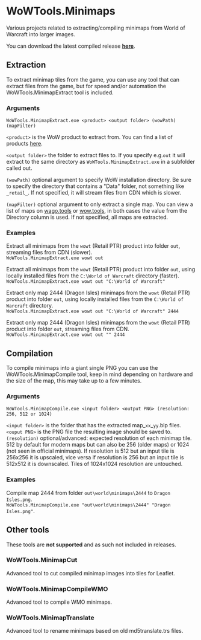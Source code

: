 # WoWTools.Minimaps
Various projects related to extracting/compiling minimaps from World of Warcraft into larger images.

You can download the latest compiled release __[here](https://github.com/Marlamin/WoWTools.Minimaps/releases)__.

## Extraction
To extract minimap tiles from the game, you can use any tool that can extract files from the game, but for speed and/or automation the WoWTools.MinimapExtract tool is included. 
### Arguments
`WoWTools.MinimapExtract.exe <product> <output folder> (wowPath) (mapFilter)`

`<product>` is the WoW product to extract from. You can find a list of products [here](https://wowdev.wiki/TACT#Products).

`<output folder>` the folder to extract files to. If you specify e.g.`out` it will extract to the same directory as `WoWTools.MinimapExtract.exe` in a subfolder called out.

`(wowPath)` optional argument to specify WoW installation directory. Be sure to specify the directory that contains a "Data" folder, not something like `_retail_`. If not specified, it will stream files from CDN which is slower.

`(mapFilter)` optional argument to only extract a single map. You can view a list of maps on [wago.tools](https://wago.tools/db2/Map) or [wow.tools](https://wow.tools/dbc/?dbc=map), in both cases the value from the Directory column is used. If not specified, all maps are extracted.

### Examples
Extract all minimaps from the `wowt` (Retail PTR) product into folder `out`, streaming files from CDN (slower).  
```WoWTools.MinimapExtract.exe wowt out```

Extract all minimaps from the `wowt` (Retail PTR) product into folder `out`, using locally installed files from the `C:\World of Warcraft` directory (faster).  
```WoWTools.MinimapExtract.exe wowt out "C:\World of Warcraft"```

Extract only map 2444 (Dragon Isles) minimaps from the `wowt` (Retail PTR) product into folder `out`, using locally installed files from the `C:\World of Warcraft` directory.  
```WoWTools.MinimapExtract.exe wowt out "C:\World of Warcraft" 2444```

Extract only map 2444 (Dragon Isles) minimaps from the `wowt` (Retail PTR) product into folder `out`, streaming files from CDN.  
```WoWTools.MinimapExtract.exe wowt out "" 2444```
## Compilation
To compile minimaps into a giant single PNG you can use the WoWTools.MinimapCompile tool, keep in mind depending on hardware and the size of the map, this may take up to a few minutes.
### Arguments
`WoWTools.MinimapCompile.exe <input folder> <output PNG> (resolution: 256, 512 or 1024)`

`<input folder>` is the folder that has the extracted map_`xx`_`yy`.blp files. 
`<ouput PNG>` is the PNG file the resulting image should be saved to.
`(resolution)` optional/advanced: expected resolution of each minimap tile. 512 by default for modern maps but can also be 256 (older maps) or 1024 (not seen in official minimaps). If resolution is 512 but an input tile is 256x256 it is upscaled, vice versa if resolution is 256 but an input tile is 512x512 it is downscaled. Tiles of 1024x1024 resolution are untouched.

### Examples
Compile map 2444 from folder `out\world\minimaps\2444` to `Dragon Isles.png`.  
`WoWTools.MinimapCompile.exe "out\world\minimaps\2444" "Dragon Isles.png"`.

## Other tools
These tools are __not supported__ and as such not included in releases.
### WoWTools.MinimapCut
Advanced tool to cut compiled minimap images into tiles for Leaflet.
### WoWTools.MinimapCompileWMO
Advanced tool to compile WMO minimaps.
### WoWTools.MinimapTranslate
Advanced tool to rename minimaps based on old md5translate.trs files.